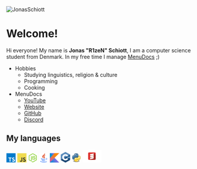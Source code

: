 <img src="https://komarev.com/ghpvc/?username=JonasSchiott&color=blueviolet" alt="JonasSchiott" />

# Welcome!
Hi everyone! My name is **Jonas "R1zeN" Schiott**, I am a computer science student from Denmark.
In my free time I manage [MenuDocs](https://github.com/MenuDocs) ;)

- Hobbies
  - Studying linguistics, religion & culture
  - Programming
  - Cooking
- MenuDocs
  - [YouTube](https://youtube.com/menudocs)
  - [Website](https://menudocs.org/)
  - [GitHub](https://github.com/menudocs)
  - [Discord](https://discord.gg/menudocs)

<h2>My languages </h2>
<code><img width="25px" src="https://github.com/JonasSchiott/JonasSchiott/blob/master/assets/typescript.svg"></code>
<code><img width="25px" src="https://github.com/JonasSchiott/JonasSchiott/blob/master/assets/javascript.svg"></code>
<code><img width="25px" src="https://github.com/JonasSchiott/JonasSchiott/blob/master/assets/nodejs.svg"></code>
<code><img width="25px" src="https://github.com/JonasSchiott/JonasSchiott/blob/master/assets/java.png"></code>
<code><img width="25px" src="https://github.com/JonasSchiott/JonasSchiott/blob/master/assets/kotlin.png"></code>
<code><img width="25px" src="https://github.com/JonasSchiott/JonasSchiott/blob/master/assets/cpp.svg"></code>
<code><img width="25px" src="https://github.com/JonasSchiott/JonasSchiott/blob/master/assets/python.png"></code>
<code><img width="50px" src="https://github.com/JonasSchiott/JonasSchiott/blob/master/assets/scala.png"></code>
